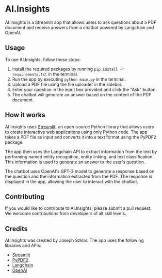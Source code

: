 # AI.Insights

AI.Insights is a Streamlit app that allows users to ask questions about a PDF document and receive answers from a chatbot powered by Langchain and OpenAI.

## Usage

To use AI.Insights, follow these steps:

1. Install the required packages by running `pip install -r requirements.txt` in the terminal.
2. Run the app by executing `python main.py` in the terminal.
3. Upload a PDF file using the file uploader in the sidebar.
4. Enter your question in the input box provided and click the "Ask" button.
5. The chatbot will generate an answer based on the content of the PDF document.

## How it works

AI.Insights uses [Streamlit](https://streamlit.io/), an open-source Python library that allows users to create interactive web applications using only Python code. The app takes a PDF file as input and converts it into a text format using the PyPDF2 package.

The app then uses the Langchain API to extract information from the text by performing named entity recognition, entity linking, and text classification. This information is used to generate an answer to the user's question.

The chatbot uses OpenAI's GPT-3 model to generate a response based on the question and the information extracted from the PDF. The response is displayed in the app, allowing the user to interact with the chatbot.

## Contributing

If you would like to contribute to AI.Insights, please submit a pull request. We welcome contributions from developers of all skill levels.

## Credits

AI.Insights was created by Joseph Szklar. The app uses the following libraries and APIs:

- [Streamlit](https://streamlit.io/)
- [PyPDF2](https://github.com/mstamy2/PyPDF2)
- [Langchain](https://langchain.com/)
- [OpenAI](https://openai.com/)
